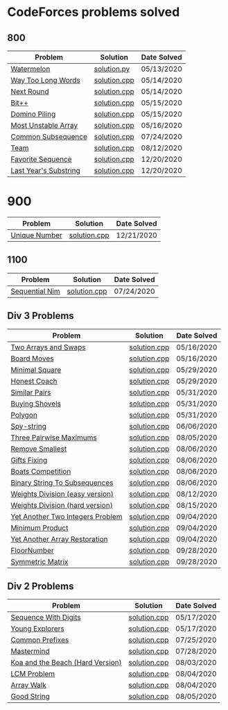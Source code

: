# CodeForces problems solved

## 800

| Problem                                | Solution                         | Date Solved |
| -------------------------------------- | -------------------------------- | ----------- |
| [Watermelon][watermelon1]              | [solution.py][watermelon2]       | 05/13/2020  |
| [Way Too Long Words][waytoolongwords1] | [solution.cpp][waytoolongwords2] | 05/14/2020  |
| [Next Round][nextround1]               | [solution.cpp][nextround2]       | 05/14/2020  |
| [Bit++][bit++1]                        | [solution.cpp][bit++2]           | 05/15/2020  |
| [Domino Piling][dominopiling1]         | [solution.cpp][dominopiling2]    | 05/15/2020  |
| [Most Unstable Array][unstablearray1]  | [solution.cpp][unstablearray2]   | 05/16/2020  |
| [Common Subsequence][subsequence1]     | [solution.cpp][subsequence2]     | 07/24/2020  |
| [Team][team1]                          | [solution.cpp][team2]            | 08/12/2020  |
| [Favorite Sequence][fav_sequence1]     | [solution.cpp][fav_sequence2]    | 12/20/2020  |
| [Last Year's Substring][last_year1]    | [solution.cpp][last_year2]       | 12/20/2020  |

# 900
| Problem                      | Solution                    | Date Solved |
| ---------------------------- | --------------------------- | ----------- |
| [Unique Number][unique_num1] | [solution.cpp][unique_num2] | 12/21/2020  |

## 1100

| Problem                          | Solution                       | Date Solved |
| -------------------------------- | ------------------------------ | ----------- |
| [Sequential Nim][sequentialnim1] | [solution.cpp][sequentialnim2] | 07/24/2020  |

## Div 3 Problems

| Problem                                          | Solution                          | Date Solved |
| ------------------------------------------------ | --------------------------------- | ----------- |
| [Two Arrays and Swaps][twoarrays1]               | [solution.cpp][twoarrays2]        | 05/16/2020  |
| [Board Moves][boardmoves1]                       | [solution.cpp][boardmoves2]       | 05/16/2020  |
| [Minimal Square][minimalsquare1]                 | [solution.cpp][minimalsquare2]    | 05/29/2020  |
| [Honest Coach][honestcoach1]                     | [solution.cpp][honestcoach2]      | 05/29/2020  |
| [Similar Pairs][similarpairs1]                   | [solution.cpp][similarpairs2]     | 05/31/2020  |
| [Buying Shovels][buyingshovels1]                 | [solution.cpp][buyingshovels2]    | 05/31/2020  |
| [Polygon][polygon1]                              | [solution.cpp][polygon2]          | 05/31/2020  |
| [Spy-string][spystring1]                         | [solution.cpp][spystring2]        | 06/06/2020  |
| [Three Pairwise Maximums][threepairwisemax1]     | [solution.cpp][threepairwisemax2] | 08/05/2020  |
| [Remove Smallest][removesmallest1]               | [solution.cpp][removesmallest2]   | 08/06/2020  |
| [Gifts Fixing][giftsfixing1]                     | [solution.cpp][giftsfixing2]      | 08/06/2020  |
| [Boats Competition][boatscompetition1]           | [solution.cpp][boatscompetition2] | 08/06/2020  |
| [Binary String To Subsequences][binarystring1]   | [solution.cpp][binarystring2]     | 08/06/2020  |
| [Weights Division (easy version)][wdivision_e1]  | [solution.cpp][wdivision_e2]      | 08/12/2020  |
| [Weights Division (hard version)][wdivision_h1]  | [solution.cpp][wdivision_h2]      | 08/15/2020  |
| [Yet Another Two Integers Problem][twointegers1] | [solution.cpp][twointegers2]      | 09/04/2020  |
| [Minimum Product][minprod1]                      | [solution.cpp][minprod2]          | 09/04/2020  |
| [Yet Another Array Restoration][arrres1]         | [solution.cpp][arrres2]           | 09/04/2020  |
| [FloorNumber][floor_number1]                     | [solution.cpp][floor_number2]     | 09/28/2020  |
| [Symmetric Matrix][symmetric_matrix1]            | [solution.cpp][symmetric_matrix2] | 09/28/2020  |

## Div 2 Problems

| Problem                                      | Solution                        | Date Solved |
| -------------------------------------------- | ------------------------------- | ----------- |
| [Sequence With Digits][sequencedigits1]      | [solution.cpp][sequencedigits2] | 05/17/2020  |
| [Young Explorers][youngexplorers1]           | [solution.cpp][youngexplorers2] | 05/17/2020  |
| [Common Prefixes][commonprefixes1]           | [solution.cpp][commonprefixes2] | 07/25/2020  |
| [Mastermind][mastermind1]                    | [solution.cpp][mastermind2]     | 07/28/2020  |
| [Koa and the Beach (Hard Version)][koahard1] | [solution.cpp][koahard2]        | 08/03/2020  |
| [LCM Problem][lcm1]                          | [solution.cpp][lcm2]            | 08/04/2020  |
| [Array Walk][arraywalk1]                     | [solution.cpp][arraywalk2]      | 08/04/2020  |
| [Good String][goodstring1]                   | [solution.cpp][goodstring2]     | 08/05/2020  |

[watermelon1]: https://codeforces.com/problemset/problem/4/A
[watermelon2]: ./800/Watermelon/solution.py
[waytoolongwords1]: https://codeforces.com/problemset/problem/71/A
[waytoolongwords2]: ./800/WayTooLongWords/solution.cpp
[nextround1]: https://codeforces.com/problemset/problem/158/A
[nextround2]: ./800/NextRound/solution.cpp
[bit++1]: https://codeforces.com/problemset/problem/282/A
[bit++2]: ./800/Bit++/solution.cpp
[dominopiling1]: https://codeforces.com/problemset/problem/50/A
[dominopiling2]: ./800/DominoPiling/solution.cpp
[unstablearray1]: https://codeforces.com/contest/1353/problem/A
[unstablearray2]: ./800/MostUnstableArray/solution.cpp
[twoarrays1]: https://codeforces.com/contest/1353/problem/B
[twoarrays2]: ./800/TwoArraysAndSwaps/solution.cpp
[boardmoves1]: https://codeforces.com/contest/1353/problem/C
[boardmoves2]: ./BoardMoves/solution.cpp
[sequencedigits1]: https://codeforces.com/contest/1355/problem/A
[sequencedigits2]: ./SequenceWithDigits/solution.cpp
[youngexplorers1]: https://codeforces.com/contest/1355/problem/B
[youngexplorers2]: ./YoungExplorers/solution.cpp
[minimalsquare1]: https://codeforces.com/contest/1360/problem/A
[minimalsquare2]: ./800/MinimalSquare/solution.cpp
[honestcoach1]: https://codeforces.com/contest/1360/problem/B
[honestcoach2]: ./800/HonestCoach/solution.cpp
[similarpairs1]: https://codeforces.com/contest/1360/problem/C
[similarpairs2]: ./800/SimilarPairs/solution.cpp
[buyingshovels1]: https://codeforces.com/contest/1360/problem/D
[buyingshovels2]: ./BuyingShovels/solution.cpp
[polygon1]: https://codeforces.com/contest/1360/problem/E
[polygon2]: ./Polygon/solution.cpp
[spystring1]: https://codeforces.com/contest/1360/problem/F
[spystring2]: ./SpyString/solution.cpp
[subsequence1]: https://codeforces.com/contest/1382/problem/A
[subsequence2]: ./800/CommonSubsequence/solution.cpp
[sequentialnim1]: https://codeforces.com/contest/1382/problem/B
[sequentialnim2]: ./SequentialNim/solution.cpp
[commonprefixes1]: https://codeforces.com/contest/1384/problem/A
[commonprefixes2]: ./CommonPrefixes/solution.cpp
[mastermind1]: https://codeforces.com/contest/1382/problem/E
[mastermind2]: ./Mastermind/solution.cpp
[koahard1]: https://codeforces.com/contest/1384/problem/B2
[koahard2]: ./KoaAndTheBeachHard/solution.cpp
[lcm1]: https://codeforces.com/contest/1389/problem/A
[lcm2]: ./LCMProblem/solution.cpp
[arraywalk1]: https://codeforces.com/contest/1389/problem/B
[arraywalk2]: ./ArrayWalk/solution.cpp
[goodstring1]: https://codeforces.com/contest/1389/problem/C
[goodstring2]: ./GoodString/solution.cpp
[threepairwisemax1]: https://codeforces.com/contest/1385/problem/A
[threepairwisemax2]: ./ThreePairwiseMax/solution.cpp
[removesmallest1]: https://codeforces.com/contest/1399/problem/A
[removesmallest2]: ./RemoveSmallest/solution.cpp
[giftsfixing1]: https://codeforces.com/contest/1399/problem/B
[giftsfixing2]: ./GiftsFixing/solution.cpp
[boatscompetition1]: https://codeforces.com/contest/1399/problem/C
[boatscompetition2]: ./BoatsCompetition/solution.cpp
[binarystring1]: https://codeforces.com/contest/1399/problem/D
[binarystring2]: ./BinaryString/solution.cpp
[wdivision_e1]: https://codeforces.com/contest/1399/problem/E1
[wdivision_e2]: ./WeightsDivisionEasy/solution.cpp
[team1]: https://codeforces.com/problemset/problem/231/A
[team2]: ./800/Team/solution.cpp
[wdivision_h1]: https://codeforces.com/contest/1399/problem/E2
[wdivision_h2]: ./WeightsDivisionHard/solution.cpp
[twointegers1]: https://codeforces.com/contest/1409/problem/A
[twointegers2]: ./TwoIntegers/solution.cpp
[minprod1]: https://codeforces.com/contest/1409/problem/B
[minprod2]: ./MinProduct/solution.cpp
[arrres1]: https://codeforces.com/contest/1409/problem/C
[arrres2]: ./ArrayRestoration/solution.cpp
[floor_number1]: https://codeforces.com/contest/1426/problem/A
[floor_number2]: ./FloorNumber/solution.cpp
[symmetric_matrix1]: https://codeforces.com/contest/1426/problem/B
[symmetric_matrix2]: ./SymmetricMatrix/solution.cpp
[fav_sequence2]: ./800/FavoriteSequence/solution.cpp
[fav_sequence1]: https://codeforces.com/contest/1462/problem/A
[last_year2]: ./800/LastYearsSubstring/solution.cpp
[last_year1]: https://codeforces.com/contest/1462/problem/B
[unique_num2]: ./900/UniqueNumber/solution.cpp
[unique_num1]: https://codeforces.com/contest/1462/problem/C